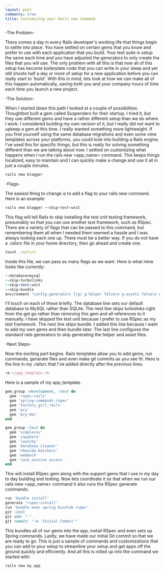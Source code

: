 ```yaml
---
layout: post
comments: true
title: Customizing your Rails new Command
---
```


-The Problem-

There comes a day in every Rails developer's working life that things begin to settle
into place. You have settled on certain gems that you know and prefer to use with
each application that you build. Your test suite is setup the same each time and
you have adjusted the generators to only create the files that you will use. The only
problem with all this is that now all of this setup has become boilerplate code
that you can write in your sleep and yet still shoots half a day or more of setup
for a new application before you can really start to 'build'. With this in mind, lets
look at how we can make all of this happen automatically, saving both you and your
company hours of time each time you launch a new project.

-The Solution-

When I started down this path I looked at a couple of possibilities. Thoughtbot
built a gem called Suspenders for their startup. I tried it, but they use different
gems and have a rather different setup than we do where I work. I considered building
my own version of it, but I really did not want to upkeep a gem at this time. I really
wanted something more lightweight. If you find yourself using the same database migrations
and even some view templates across your platforms, you could look into building
a Rails engine. I've used this for specific things, but this is really for solving
something different than we are talking about now. I settled on customizing what
happens when I run the rails new <app_name> command. This keeps things localized,
easy to maintain and I can quickly make a change and use it all in just a couple
minutes.

```ruby
rails new blogger
```
-Flags-

The easiest thing to change is to add a flag to your rails new command.
Here is an example:

```ruby
rails new blogger --skip-test-unit
```

This flag will tell Rails to skip installing the test unit testing framework, presumably
so that you can use another test framework, such as RSpec. There are a variety of
flags that can be passed to this command, but remembering them all when I needed them
seemed a hassle and I was always looking each one up. There must be a better way.
If you do not have a .railsrc file in your home directory, then go ahead and create
one.

```ruby
touch .railsrc
```

Inside this file, we can pass as many flags as we want. Here is what mine looks
like currently:

```ruby
--database=mysql
--skip-turbolinks
--skip-test-unit
--skip-bundle
environment "config.generators {|g| g.helper false\n g.assets false\n end}"
```

I'll touch on each of these briefly. The database line sets our default database to
MySQL rather than SQLite. The next line skips turbolinks right from the get go rather
than removing this gem and all references to it manually. I have skipped the test unit
because I prefer to use RSpec as my test framework. The next line skips bundle. I added
this line because I want to add my own gems and then bundle later. The last line
configures the standard rails generators to skip generating the helper and asset
files.

-Next Steps-

Now the exciting part begins. Rails templates allow you to add gems, run commands,
generate files and even make git commits as you see fit. Here is the line in my
.railsrc that I've added directly after the previous lines.

```ruby
-m ~/app_template.rb
```

Here is a sample of my app_template.

```ruby
gem_group :development, :test do
  gem 'rspec-rails'
  gem 'spring-commands-rspec'
  gem 'factory_girl_rails'
  gem 'pry'
  gem 'pry-doc'
end

gem_group :test do
  gem 'simplecov'
  gem 'capybara'
  gem 'launchy'
  gem 'database_cleaner'
  gem 'shoulda-matchers'
  gem 'webmock'
  gem 'rack_session_access'
end
```

This will install RSpec gem along with the support gems that I use in my day
to day building and testing. Now lets coordinate it so that when we run our rails
new <app_name> command it also runs the RSpec generate commands.

```ruby
run 'bundle install'
generate 'rspec:install'
run 'bundle exec spring binstub rspec'
git :init
git add: "."
git commit: "-m 'Initial Commit'"
```

This bundles all of our gems into the app, install RSpec and even sets up Spring
commands. Lastly, we have made our initial Git commit so that we are ready to go.
This is just a sample of commands and customizations that you can add to your setup
to streamline your setup and get apps off the ground quickly and efficiently. And
all this is rolled up into the command we started with:

```ruby
rails new my_app
```
